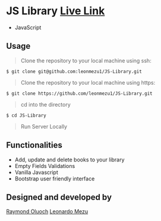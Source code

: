 # JS Library [Live Link](https://leonmezu1.github.io/JS-Library/)
- JavaScript
## Usage
> Clone the repository to your local machine using ssh:
```
$ git clone git@github.com:leonmezu1/JS-Library.git
```
> Clone the repository to your local machine using https:
```
$ git clone https://github.com/leonmezu1/JS-Library.git
```
> cd into the directory
```
$ cd JS-Library
```
> Run Server Locally


## Functionalities
- Add, update and delete books to your library
- Empty Fields Validations
- Vanilla Javascript
- Bootstrap user friendly interface

## Designed and developed by
[Raymond Oluoch](https://github.com/rOluochKe)
[Leonardo Mezu](https://github.com/leonmezu1)
